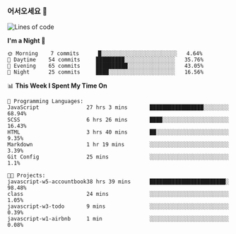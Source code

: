 ### 어서오세요 👋

<!--START_SECTION:waka-->
![Lines of code](https://img.shields.io/badge/From%20Hello%20World%20I%27ve%20Written-5.3%20million%20lines%20of%20code-blue)

**I'm a Night 🦉** 

```text
🌞 Morning    7 commits      █░░░░░░░░░░░░░░░░░░░░░░░░   4.64% 
🌆 Daytime    54 commits     █████████░░░░░░░░░░░░░░░░   35.76% 
🌃 Evening    65 commits     ██████████░░░░░░░░░░░░░░░   43.05% 
🌙 Night      25 commits     ████░░░░░░░░░░░░░░░░░░░░░   16.56%

```


📊 **This Week I Spent My Time On** 

```text
💬 Programming Languages: 
JavaScript               27 hrs 3 mins       █████████████████░░░░░░░░   68.94% 
SCSS                     6 hrs 26 mins       ████░░░░░░░░░░░░░░░░░░░░░   16.43% 
HTML                     3 hrs 40 mins       ██░░░░░░░░░░░░░░░░░░░░░░░   9.35% 
Markdown                 1 hr 19 mins        ░░░░░░░░░░░░░░░░░░░░░░░░░   3.39% 
Git Config               25 mins             ░░░░░░░░░░░░░░░░░░░░░░░░░   1.1%

🐱‍💻 Projects: 
javascript-w5-accountbook38 hrs 39 mins      ████████████████████████░   98.48% 
class                    24 mins             ░░░░░░░░░░░░░░░░░░░░░░░░░   1.05% 
javascript-w3-todo       9 mins              ░░░░░░░░░░░░░░░░░░░░░░░░░   0.39% 
javascript-w1-airbnb     1 min               ░░░░░░░░░░░░░░░░░░░░░░░░░   0.08%

```


<!--END_SECTION:waka-->
